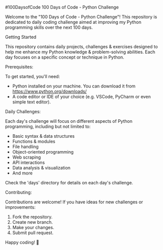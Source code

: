 #100DaysofCode
100 Days of Code - Python Challenge

Welcome to the "100 Days of Code - Python Challenge"! This repository is dedicated to daily coding challenge aimed at improving my Python programming skills over the next 100 days.

Getting Started

This repository contains daily projects, challenges & exercises designed to help me enhance my Python knowledge & problem-solving abilities. Each day focuses on a specific concept or technique in Python.

Prerequisites:

To get started, you'll need:
- Python installed on your machine. You can download it from https://www.python.org/downloads/
- A code editor or IDE of your choice (e.g. VSCode, PyCharm or even simple text editor).


Daily Challenges:

Each day's challenge will focus on different aspects of Python programming, including but not limited to:
- Basic syntax & data structures
- Functions & modules
- File handling
- Object-oriented programming
- Web scraping
- API interactions
- Data analysis & visualization
- And more

Check the 'days' directory for details on each day's challenge.

Contributing:

Contributions are welcome! If you have ideas for new challenges or improvements:
1. Fork the repository.
2. Create new branch.
3. Make your changes.
4. Submit pull request.

Happy coding! 🎉

